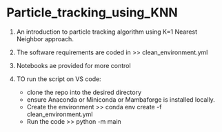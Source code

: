 # Particle_tracking_using_KNN

1. An introduction to particle tracking algorithm using K=1 Nearest Neighbor approach. 

2. The software requirements are coded in >> clean_environment.yml
3. Notebooks ae provided for more control 
4. TO run the script on VS code: 
	- clone the repo into the desired directory
	- ensure Anaconda or Miniconda or Mambaforge is installed locally. 
	- Create the environment >> conda env create -f clean_environment.yml 
  	- Run the code >> python -m main
